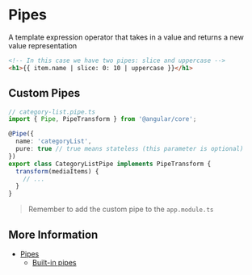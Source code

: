 # Pipes

A template expression operator that takes in a value and returns a new value representation

```html
<!-- In this case we have two pipes: slice and uppercase -->
<h1>{{ item.name | slice: 0: 10 | uppercase }}</h1>
```

## Custom Pipes

```ts
// category-list.pipe.ts
import { Pipe, PipeTransform } from '@angular/core';

@Pipe({
  name: 'categoryList',
  pure: true // true means stateless (this parameter is optional)
})
export class CategoryListPipe implements PipeTransform {
  transform(mediaItems) {
    // ...
  }
}
```

> Remember to add the custom pipe to the `app.module.ts`

## More Information

- [Pipes](https://angular.dev/guide/templates/pipes)
  - [Built-in pipes](https://angular.dev/guide/templates/pipes#built-in-pipes)
